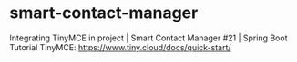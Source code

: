 # smart-contact-manager
Integrating TinyMCE in project | Smart Contact Manager #21 | Spring Boot Tutorial
TinyMCE: https://www.tiny.cloud/docs/quick-start/
